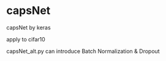 # capsNet
capsNet by keras

apply to cifar10

capsNet_alt.py can introduce Batch Normalization & Dropout

